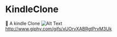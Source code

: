 # KindleClone
📖  A kindle Clone
![Alt Text](http://www.giphy.com/gifs/xUOrvXABRgtPrvM3Uk)
http://www.giphy.com/gifs/xUOrvXABRgtPrvM3Uk
